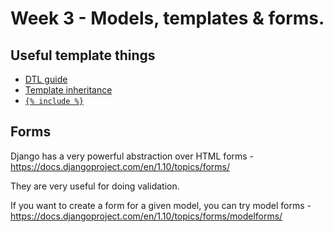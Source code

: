 # Week 3 - Models, templates & forms.

## Useful template things

* [DTL guide](https://docs.djangoproject.com/en/1.10/ref/templates/language/)
* [Template inheritance](https://docs.djangoproject.com/en/1.10/ref/templates/language/#template-inheritance)
* [`{% include %}`](https://docs.djangoproject.com/en/1.10/ref/templates/builtins/#include)

## Forms

Django has a very powerful abstraction over HTML forms - <https://docs.djangoproject.com/en/1.10/topics/forms/>

They are very useful for doing validation.

If you want to create a form for a given model, you can try model forms - <https://docs.djangoproject.com/en/1.10/topics/forms/modelforms/>
